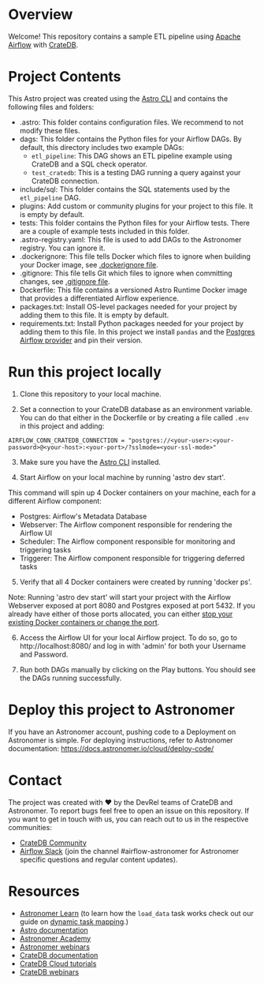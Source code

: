 Overview
========

Welcome! This repository contains a sample ETL pipeline using [Apache Airflow](https://airflow.apache.org/) with [CrateDB](https://crate.io/).

Project Contents
================

This Astro project was created using the [Astro CLI](https://docs.astronomer.io/astro/cli/install-cli) and contains the following files and folders:

- .astro: This folder contains configuration files. We recommend to not modify these files.
- dags: This folder contains the Python files for your Airflow DAGs. By default, this directory includes two example DAGs:
    - `etl_pipeline`: This DAG shows an ETL pipeline example using CrateDB and a SQL check operator.
    - `test_cratedb`: This is a testing DAG running a query against your CrateDB connection.
- include/sql: This folder contains the SQL statements used by the `etl_pipeline` DAG.
- plugins: Add custom or community plugins for your project to this file. It is empty by default.
- tests: This folder contains the Python files for your Airflow tests. There are a couple of example tests included in this folder.
- .astro-registry.yaml: This file is used to add DAGs to the Astronomer registry. You can ignore it.
- .dockerignore: This file tells Docker which files to ignore when building your Docker image, see [.dockerignore file](https://docs.docker.com/engine/reference/builder/#dockerignore-file).
- .gitignore: This file tells Git which files to ignore when committing changes, see [.gitignore file](https://git-scm.com/docs/gitignore).
- Dockerfile: This file contains a versioned Astro Runtime Docker image that provides a differentiated Airflow experience.
- packages.txt: Install OS-level packages needed for your project by adding them to this file. It is empty by default.
- requirements.txt: Install Python packages needed for your project by adding them to this file. In this project we install `pandas` and the [Postgres Airflow provider](https://registry.astronomer.io/providers/apache-airflow-providers-postgres/versions/latest) and pin their version.


Run this project locally
===========================

1. Clone this repository to your local machine.

2. Set a connection to your CrateDB database as an environment variable. You can do that either in the Dockerfile or by creating a file called `.env` in this project and adding:

```text
AIRFLOW_CONN_CRATEDB_CONNECTION = "postgres://<your-user>:<your-password>@<your-host>:<your-port>/?sslmode=<your-ssl-mode>"
```

3. Make sure you have the [Astro CLI](https://docs.astronomer.io/astro/cli/install-cli) installed.

4. Start Airflow on your local machine by running 'astro dev start'.

This command will spin up 4 Docker containers on your machine, each for a different Airflow component:

- Postgres: Airflow's Metadata Database
- Webserver: The Airflow component responsible for rendering the Airflow UI
- Scheduler: The Airflow component responsible for monitoring and triggering tasks
- Triggerer: The Airflow component responsible for triggering deferred tasks

5. Verify that all 4 Docker containers were created by running 'docker ps'.

Note: Running 'astro dev start' will start your project with the Airflow Webserver exposed at port 8080 and Postgres exposed at port 5432. If you already have either of those ports allocated, you can either [stop your existing Docker containers or change the port](https://docs.astronomer.io/astro/test-and-troubleshoot-locally#ports-are-not-available).

6. Access the Airflow UI for your local Airflow project. To do so, go to http://localhost:8080/ and log in with 'admin' for both your Username and Password.

7. Run both DAGs manually by clicking on the Play buttons. You should see the DAGs running successfully.

Deploy this project to Astronomer
=================================

If you have an Astronomer account, pushing code to a Deployment on Astronomer is simple. For deploying instructions, refer to Astronomer documentation: https://docs.astronomer.io/cloud/deploy-code/

Contact
=======

The project was created with :heart: by the DevRel teams of CrateDB and Astronomer. To report bugs feel free to open an issue on this repository.
If you want to get in touch with us, you can reach out to us in the respective communities:

- [CrateDB Community](https://community.crate.io/)
- [Airflow Slack](https://apache-airflow-slack.herokuapp.com/) (join the channel #airflow-astronomer for Astronomer specific questions and regular content updates).

Resources
=========

- [Astronomer Learn](https://docs.astronomer.io/learn) (to learn how the `load_data` task works check out our guide on [dynamic task mapping](https://docs.astronomer.io/learn/dynamic-tasks).)
- [Astro documentation](https://docs.astronomer.io/astro)
- [Astronomer Academy](https://academy.astronomer.io/)
- [Astronomer webinars](https://www.astronomer.io/events/webinars/)
- [CrateDB documentation](https://crate.io/docs/crate/reference/en/5.3/)
- [CrateDB Cloud tutorials](https://crate.io/blog/tag/cratedb-cloud)
- [CrateDB webinars](https://crate.io/resources/webinars)